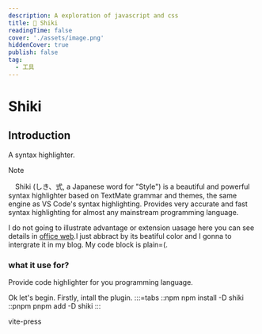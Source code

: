 ```yaml
---
description: A exploration of javascript and css
title: 🔧 Shiki
readingTime: false
cover: './assets/image.png'
hiddenCover: true 
publish: false
tag:
  - 工具
---
```

# Shiki

## Introduction
A syntax highlighter.


> [!NOTE]
>　Shiki (しき、式, a Japanese word for "Style") is a beautiful and powerful syntax highlighter based on TextMate grammar and themes, the same engine as VS Code's syntax highlighting. Provides very accurate and fast syntax highlighting for almost any mainstream programming language.

I do not going to illustrate advantage or extension uasage here you can see details in [office web](https://shiki.style/).I just abbract by its beatiful color and I gonna to intergrate it in my blog. My code block is plain=(.

### what it use for?
Provide code highlighter for you programming language.

Ok let's begin.
Firstly, intall the plugin.
:::=tabs
::npm
npm install -D shiki
::pnpm
pnpm add -D shiki
:::

vite-press






